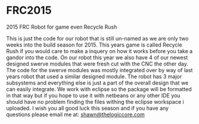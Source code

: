 # FRC2015
2015 FRC Robot for game even Recycle Rush

This is just the code for our robot that is still un-named as we are only two weeks into the build season for 2015. This years game is called Recycle Rush if you would care to make a inquery on how it works before you take a gandor into the code. On our robot this year we also have 4 of our newest designed swerve modules that were fresh cut with the CNC the other day. The code for the swerve modules was mostly integrated over by way of last years robot that used a similar designed module. The robot has 3 major subsystems and everything else is just a part of the overall design that we can easily integrate. We work with eclipse so the package will be formatted in that way but if you hope to use it with netbeans or any other IDE you should have no problem finding the files withing the eclipse workspace i uploaded. I wish you all good luck this season and if you have any questions please email me at:
shawn@thelogiccore.com
